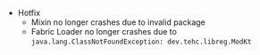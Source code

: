  - Hotfix
   - Mixin no longer crashes due to invalid package
   - Fabric Loader no longer crashes due to `java.lang.ClassNotFoundException: dev.tehc.libreg.ModKt`